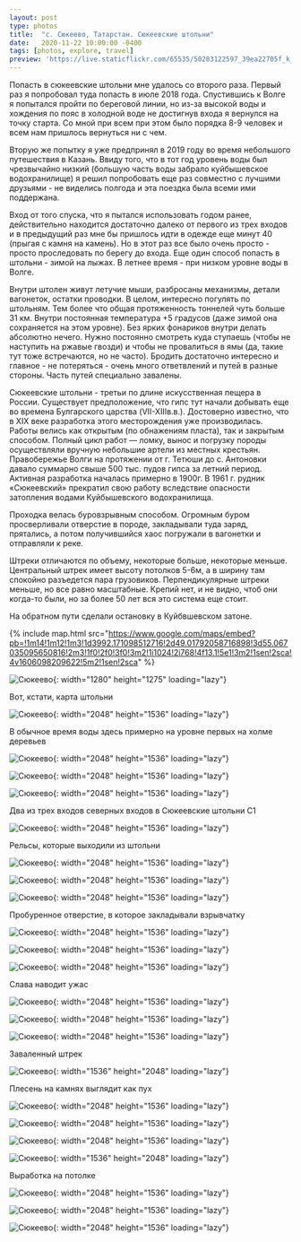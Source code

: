 ```yaml
---
layout: post
type: photos
title:  "с. Сюкеево, Татарстан. Сюкеевские штольни"
date:   2020-11-22 10:00:00 -0400
tags: [photos, explore, travel]
preview: 'https://live.staticflickr.com/65535/50283122597_39ea22705f_k_d.jpg'
---
```


Попасть в сюкеевские штольни мне удалось со второго раза. Первый раз я попробовал туда попасть в июле 2018 года. Спустившись к Волге я попытался пройти по береговой линии, но из-за высокой воды и хождения по пояс в холодной воде не достигнув входа я вернулся на точку старта. Со мной при всем при этом было порядка 8-9 человек и всем нам пришлось вернуться ни с чем.

Вторую же попытку я уже предпринял в 2019 году во время небольшого путешествия в Казань. Ввиду того, что в тот год уровень воды был чрезвычайно низкий (большую часть воды забрало куйбышевское водохранилище) я решил попробовать еще раз совместно с лучшими друзьями - не виделись полгода и эта поездка была всеми ими поддержана.

Вход от того спуска, что я пытался использовать годом ранее, действительно находится достаточно далеко от первого из трех входов и в предыдущий раз мне бы пришлось идти в одежде еще минут 40 (прыгая с камня на камень). Но в этот раз все было очень просто - просто проследовать по берегу до входа. Еще один способ попасть в штольни - зимой на лыжах. В летнее время - при низком уровне воды в Волге.

Внутри штолен живут летучие мыши, разбросаны механизмы, детали вагонеток, остатки проводки. В целом, интересно погулять по штольням. Тем более что общая протяженность тоннелей чуть больше 31 км. Внутри постоянная температура +5 градусов (даже зимой она сохраняется на этом уровне). Без ярких фонариков внутри делать абсолютно нечего. Нужно постоянно смотреть куда ступаешь (чтобы не наступить на ржавые гвозди) и чтобы не провалиться в ямы (да, такие тут тоже встречаются, но не часто). Бродить достаточно интересно и главное - не потеряться - очень много ответвлений и путей в разные стороны. Часть путей специально завалены.

Сюкеевские штольни - третьи по длине искусственная пещера в России. Существует предположение, что гипс тут начали добывать еще во времена Булгарского царства (VII-XIIIв.в.). Достоверно известно, что в XIX веке разработка этого месторождения уже производилась. Работы велись как открытым (по обнажениям пласта), так и закрытым способом. Полный цикл работ — ломку, вынос и погрузку породы осуществляли вручную небольшие артели из местных крестьян. Правобережье Волги на протяжении от г. Тетюши до с. Антоновки давало суммарно свыше 500 тыс. пудов гипса за летний период. Активная разработка началась примерно в 1900г. В 1961 г. рудник «Сюкеевский» прекратил свою работу вследствие опасности затопления водами Куйбышевского водохранилища.

Проходка велась буровзрывным способом. Огромным буром просверливали отверстие в породе, закладывали туда заряд, прятались, а потом получившийся хаос погружали в вагонетки и отправляли к реке.    
    
Штреки отличаются по объему, некоторые больше, некоторые меньше. Центральный штрек имеет высоту потолков 5-6м, а в ширину там спокойно разъедется пара грузовиков. Перпендикулярные штреки меньше, но все равно масштабные. Крепий нет, и не видно, чтоб они когда-то были, но за более 50 лет вся это система еще стоит.

На обратном пути сделали остановку в Куйбвшевском затоне.

{% include map.html src="https://www.google.com/maps/embed?pb=!1m14!1m12!1m3!1d3992.171098512716!2d49.01792058716898!3d55.067035095650816!2m3!1f0!2f0!3f0!3m2!1i1024!2i768!4f13.1!5e1!3m2!1sen!2sca!4v1606098209622!5m2!1sen!2sca" %}

![Сюкеево](https://live.staticflickr.com/65535/50636173166_19cbbb6478_o_d.jpg){: width="1280" height="1275" loading="lazy"}

Вот, кстати, карта штольни

![Сюкеево](https://live.staticflickr.com/65535/50282281803_87aebdd7e0_k.jpg){: width="2048" height="1536" loading="lazy"}

В обычное время воды здесь примерно на уровне первых на холме деревьев

![Сюкеево](https://live.staticflickr.com/65535/50282282288_e5c3428462_k.jpg){: width="2048" height="1536" loading="lazy"}

![Сюкеево](https://live.staticflickr.com/65535/50282282808_94a23de61b_k.jpg){: width="2048" height="1536" loading="lazy"}

![Сюкеево](https://live.staticflickr.com/65535/50282962146_6312816699_k.jpg){: width="2048" height="1536" loading="lazy"}

Два из трех входов северных входов в Сюкеевские штольни С1

![Сюкеево](https://live.staticflickr.com/65535/50282962716_71946bc54b_k.jpg){: width="2048" height="1536" loading="lazy"}

Рельсы, которые выходили из штольни

![Сюкеево](https://live.staticflickr.com/65535/50282284598_cd748098af_k.jpg){: width="2048" height="1536" loading="lazy"}

![Сюкеево](https://live.staticflickr.com/65535/50283121322_bc0ed20c1d_k.jpg){: width="2048" height="1536" loading="lazy"}

![Сюкеево](https://live.staticflickr.com/65535/50282285933_88a8d61538_k.jpg){: width="2048" height="1536" loading="lazy"}

Пробуренное отверстие, в которое закладывали взрывчатку

![Сюкеево](https://live.staticflickr.com/65535/50283122597_39ea22705f_k.jpg){: width="2048" height="1536" loading="lazy"}

![Сюкеево](https://live.staticflickr.com/65535/50282287173_931547dbb2_k.jpg){: width="2048" height="1536" loading="lazy"}

![Сюкеево](https://live.staticflickr.com/65535/50282287693_b04744cc22_k.jpg){: width="2048" height="1536" loading="lazy"}

Слава наводит ужас

![Сюкеево](https://live.staticflickr.com/65535/50282288513_309dc6dd71_k.jpg){: width="2048" height="1536" loading="lazy"}

![Сюкеево](https://live.staticflickr.com/65535/50282968136_57e773f0ba_k.jpg){: width="2048" height="1536" loading="lazy"}

![Сюкеево](https://live.staticflickr.com/65535/50282289873_0e663be490_k.jpg){: width="2048" height="1536" loading="lazy"}

Заваленный штрек

![Сюкеево](https://live.staticflickr.com/65535/50282969271_1d537730a6_k.jpg){: width="1536" height="2048" loading="lazy"}

Плесень на камнях выглядит как пух

![Сюкеево](https://live.staticflickr.com/65535/50282291323_b29714ddd4_k.jpg){: width="2048" height="1536" loading="lazy"}

![Сюкеево](https://live.staticflickr.com/65535/50282970601_96ab867a15_k.jpg){: width="2048" height="1536" loading="lazy"}

![Сюкеево](https://live.staticflickr.com/65535/50283128447_525aebe9d4_k.jpg){: width="2048" height="1536" loading="lazy"}

![Сюкеево](https://live.staticflickr.com/65535/50283129197_673da11ef5_k.jpg){: width="1536" height="2048" loading="lazy"}

Выработка на потолке

![Сюкеево](https://live.staticflickr.com/65535/50282972616_718a90c256_k.jpg){: width="2048" height="1536" loading="lazy"}

![Сюкеево](https://live.staticflickr.com/65535/50282973026_7d12f3a3d0_k.jpg){: width="2048" height="1536" loading="lazy"}

![Сюкеево](https://live.staticflickr.com/65535/50282959831_a0e87f780e_k.jpg){: width="2048" height="1536" loading="lazy"}
